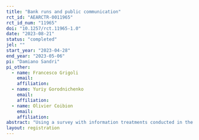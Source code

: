 ```yaml
---
title: "Bank runs and public communication"
rct_id: "AEARCTR-0011965"
rct_id_num: "11965"
doi: "10.1257/rct.11965-1.0"
date: "2023-08-21"
status: "completed"
jel: ""
start_year: "2023-04-28"
end_year: "2023-05-06"
pi: "Damiano Sandri"
pi_other:
  - name: Francesco Grigoli
    email: 
    affiliation: 
  - name: Yuriy Gorodnichenko
    email: 
    affiliation: 
  - name: Olivier Coibion
    email: 
    affiliation: 
abstract: "Using a survey with information treatments conducted in the aftermath of SVB’s collapse, we study households’ perspectives on bank stability, the potential for panic-driven bank runs, and the role of public communication. When informed about SVB’s collapse, households become more likely to withdraw deposits. Leveraging hypothetical questions and the exogenous variation in beliefs generated by the information treatments, we show that households reallocate deposit withdrawals primarily into other banks and cash, with little passthrough into spending. Information about FDIC insurance and communication about bank stability by the Federal Reserve can reassure depositors, while communication from  political leaders only influences their electoral base. "
layout: registration
---
```


